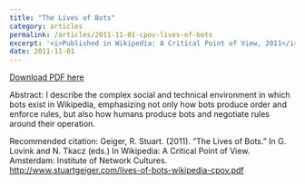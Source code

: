 ```yaml
---
title: "The Lives of Bots"
category: articles
permalink: /articles/2011-11-01-cpov-lives-of-bots
excerpt: '<i>Published in Wikipedia: A Critical Point of View, 2011</i><br/>I describe the complex social and technical environment in which bots exist in Wikipedia, emphasizing not only how bots produce order and enforce rules, but also how humans produce bots and negotiate rules around their operation.'
date: 2011-11-01
---
```


<a href='http://www.stuartgeiger.com/papers/lives-of-bots-wikipedia-cpov.pdf'>Download PDF here</a>

Abstract: I describe the complex social and technical environment in which bots exist in Wikipedia, emphasizing not only how bots produce order and enforce rules, but also how humans produce bots and negotiate rules around their operation.

 Recommended citation: Geiger, R. Stuart. (2011). “The Lives of Bots.” In G. Lovink and N. Tkacz (eds.) In Wikipedia: A Critical Point of View. Amsterdam: Institute of Network Cultures. http://www.stuartgeiger.com/lives-of-bots-wikipedia-cpov.pdf